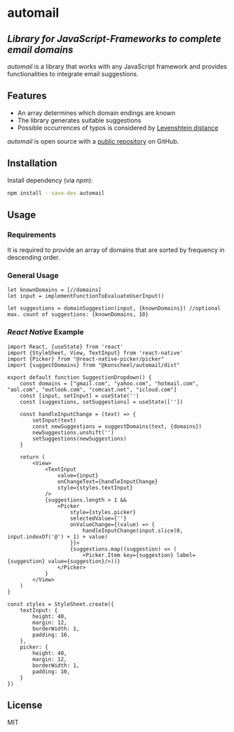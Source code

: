 # automail

## _Library for JavaScript-Frameworks to complete email domains_
_automail_ is a library that works with any JavaScript framework and provides functionalities to integrate email suggestions.


## Features
- An array determines which domain endings are known
- The library generates suitable suggestions
- Possible occurrences of typos is considered by [Levenshtein distance][js-levenshtein]

_automail_ is open source with a [public repository][automail] on GitHub.


## Installation
Install dependency (via _npm_):
```sh
npm install --save-dev automail
```


## Usage

### Requirements
It is required to provide an array of domains that are sorted by frequency in descending order. 


### General Usage
```
let knownDomains = [//domains]
let input = implementFunctionToEvaluateUserInput()

let suggestions = domainSuggestion(input, {knownDomains}) //optional max. count of suggestions: {knownDomains, 10}
```


### _React Native_ Example
```
import React, {useState} from 'react'
import {StyleSheet, View, TextInput} from 'react-native'
import {Picker} from "@react-native-picker/picker"
import {suggestDomains} from "@konscheel/automail/dist"

export default function SuggestionDropdown() {
    const domains = ["gmail.com", "yahoo.com", "hotmail.com", "aol.com", "outlook.com", "comcast.net", "icloud.com"]    
    const [input, setInput] = useState('')
    const [suggestions, setSuggestions] = useState([''])

    const handleInputChange = (text) => {
        setInput(text)
        const newSuggestions = suggestDomains(text, {domains})
        newSuggestions.unshift('')
        setSuggestions(newSuggestions)
    }

    return (
        <View>
            <TextInput
                value={input}
                onChangeText={handleInputChange}
                style={styles.textInput}
            />
            {suggestions.length > 1 &&
                <Picker
                    style={styles.picker}
                    selectedValue={''}
                    onValueChange={(value) => {
                        handleInputChange(input.slice(0, input.indexOf('@') + 1) + value)
                    }}>
                    {suggestions.map((suggestion) => (
                        <Picker.Item key={suggestion} label={suggestion} value={suggestion}/>))}
                </Picker>
            }
        </View>
    )
}

const styles = StyleSheet.create({
    textInput: {
        height: 40,
        margin: 12,
        borderWidth: 1,
        padding: 10,
    },
    picker: {
        height: 40,
        margin: 12,
        borderWidth: 1,
        padding: 10,
    }
})
```

## License
MIT


[automail]: <https://github.com/konscheel/automail>
[js-levenshtein]: <https://github.com/gustf/js-levenshtein>